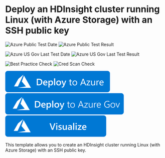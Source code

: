 # Deploy an HDInsight cluster running Linux (with Azure Storage) with an SSH public key

![Azure Public Test Date](https://azurequickstartsservice.blob.core.windows.net/badges/101-hdinsight-linux-ssh-publickey/PublicLastTestDate.svg)
![Azure Public Test Result](https://azurequickstartsservice.blob.core.windows.net/badges/101-hdinsight-linux-ssh-publickey/PublicDeployment.svg)

![Azure US Gov Last Test Date](https://azurequickstartsservice.blob.core.windows.net/badges/101-hdinsight-linux-ssh-publickey/FairfaxLastTestDate.svg)
![Azure US Gov Last Test Result](https://azurequickstartsservice.blob.core.windows.net/badges/101-hdinsight-linux-ssh-publickey/FairfaxDeployment.svg)

![Best Practice Check](https://azurequickstartsservice.blob.core.windows.net/badges/101-hdinsight-linux-ssh-publickey/BestPracticeResult.svg)
![Cred Scan Check](https://azurequickstartsservice.blob.core.windows.net/badges/101-hdinsight-linux-ssh-publickey/CredScanResult.svg)

[![Deploy To Azure](https://raw.githubusercontent.com/Azure/azure-quickstart-templates/master/1-CONTRIBUTION-GUIDE/images/deploytoazure.svg?sanitize=true)](https://portal.azure.com/#create/Microsoft.Template/uri/https%3A%2F%2Fraw.githubusercontent.com%2FAzure%2Fazure-quickstart-templates%2Fmaster%2F101-hdinsight-linux-ssh-publickey%2Fazuredeploy.json)  
[![Deploy To Azure US Gov](https://raw.githubusercontent.com/Azure/azure-quickstart-templates/master/1-CONTRIBUTION-GUIDE/images/deploytoazuregov.svg?sanitize=true)](https://portal.azure.com/#create/Microsoft.Template/uri/https%3A%2F%2Fraw.githubusercontent.com%2FAzure%2Fazure-quickstart-templates%2Fmaster%2F101-hdinsight-linux-ssh-publickey%2Fazuredeploy.json)
[![Visualize](https://raw.githubusercontent.com/Azure/azure-quickstart-templates/master/1-CONTRIBUTION-GUIDE/images/visualizebutton.svg?sanitize=true)](http://armviz.io/#/?load=https%3A%2F%2Fraw.githubusercontent.com%2FAzure%2Fazure-quickstart-templates%2Fmaster%2F101-hdinsight-linux-ssh-publickey%2Fazuredeploy.json)

This template allows you to create an HDInsight cluster running Linux (with Azure Storage) with an SSH public key.
